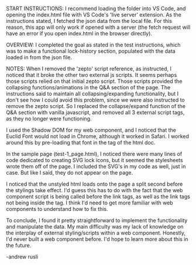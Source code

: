 START INSTRUCTIONS:
I recommend loading the folder into VS Code, and opening the index.html file with VS Code's 'live server' extension. As the instructions stated, I fetched the json data from the local file. For this reason, this app will only work if opened with a server (the fetch request will have an error if you open index.html in the browser directly). 

OVERVIEW: 
I completed the goal as stated in the test instructions, which was to make a functional lock-history section, populated with the data loaded in from the json file.

NOTES:
When I removed the 'zepto' script reference, as instructed, I noticed that it broke the other two external js scripts. It seems perhaps those scripts relied on that initial zepto script. Those scripts provided the collapsing functions/animations in the Q&A section of the page. The instructions said to maintain all collapsing/expanding functionality, but I don't see how I could avoid this problem, since we were also instructed to remove the zepto script. So I replaced the collapse/expand function of the Q&A section with vanilla javascript, and removed all 3 external script tags, as they no longer were functioning.

I used the Shadow DOM for my web component, and I noticed that the Euclid Font would not load in Chrome, although it worked in Safari. I worked around this by pre-loading that font in the <head> tag of the html doc.

In the sample page (test-1_page.html), I noticed there were many lines of code dedicated to creating SVG lock icons, but it seemed the stylesheets wrote them off of the page. I included the SVG's in my code as well, just in case. But like I said, they do not appear on the page.

I noticed that the unstyled html loads onto the page a split second before the stylings take effect. I'd guess this has to do with the fact that the web component script is being called before the link tags, as well as the link tags not being inside the <head> tag. I think I'd need to get more familiar with web components to understand how to fix this.

To conclude, I found it pretty straightforward to implement the functionality and manipulate the data. My main difficulty was my lack of knowledge on the interplay of external styling/scripts within a web component. Honestly, I'd never built a web component before. I'd hope to learn more about this in the future.

-andrew rusli

